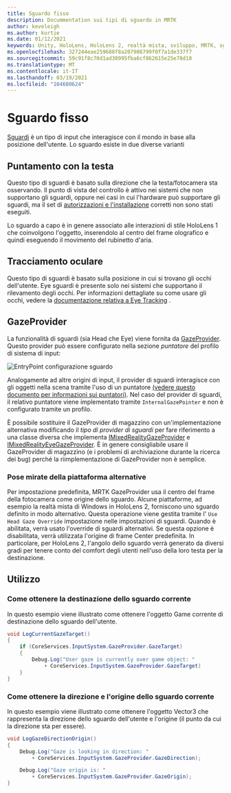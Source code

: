 ```yaml
---
title: Sguardo fisso
description: Docummentation sui tipi di sguardo in MRTK
author: keveleigh
ms.author: kurtie
ms.date: 01/12/2021
keywords: Unity, HoloLens, HoloLens 2, realtà mista, sviluppo, MRTK, sguardo,
ms.openlocfilehash: 327244eae259688f8a207908799f0f7a1de337f7
ms.sourcegitcommit: 59c91f8c70d1ad30995fba6cf862615e25e78d10
ms.translationtype: MT
ms.contentlocale: it-IT
ms.lasthandoff: 03/19/2021
ms.locfileid: "104680624"
---
```

# <a name="gaze"></a>Sguardo fisso

[Sguardi](https://docs.microsoft.com/windows/mixed-reality/gaze) è un tipo di input che interagisce con il mondo in base alla posizione dell'utente. Lo sguardo esiste in due diverse varianti

## <a name="head-gaze"></a>Puntamento con la testa

Questo tipo di sguardi è basato sulla direzione che la testa/fotocamera sta osservando. Il punto di vista del controllo è attivo nei sistemi che non supportano gli sguardi, oppure nei casi in cui l'hardware può supportare gli sguardi, ma il set di [autorizzazioni e l'installazione](../eye-tracking/EyeTracking_BasicSetup.md#eye-tracking-requirements-checklist) corretti non sono stati eseguiti.

Lo sguardo a capo è in genere associato alle interazioni di stile HoloLens 1 che coinvolgono l'oggetto, inserendolo al centro del frame olografico e quindi eseguendo il movimento del rubinetto d'aria.

## <a name="eye-gaze"></a>Tracciamento oculare

Questo tipo di sguardi è basato sulla posizione in cui si trovano gli occhi dell'utente. Eye sguardi è presente solo nei sistemi che supportano il rilevamento degli occhi. Per informazioni dettagliate su come usare gli occhi, vedere la [documentazione relativa a Eye Tracking](../eye-tracking/EyeTracking_Main.md) .

## <a name="gazeprovider"></a>GazeProvider

La funzionalità di sguardi (sia Head che Eye) viene fornita da [GazeProvider](xref:Microsoft.MixedReality.Toolkit.Input.GazeProvider). Questo provider può essere configurato nella sezione *puntatore* del profilo di sistema di input:

![EntryPoint configurazione sguardo](../images/input/GazeConfigurationEntrypoint.png)

Analogamente ad altre origini di input, il provider di sguardi interagisce con gli oggetti nella scena tramite l'uso di un puntatore [(vedere questo documento per informazioni sui puntatori)](../../architecture/ControllersPointersAndFocus.md).
Nel caso del provider di sguardi, il relativo puntatore viene implementato tramite `InternalGazePointer` e non è configurato tramite un profilo.

È possibile sostituire il GazeProvider di magazzino con un'implementazione alternativa modificando il *tipo di provider di sguardi* per fare riferimento a una classe diversa che implementa [IMixedRealityGazeProvider](xref:Microsoft.MixedReality.Toolkit.Input.IMixedRealityGazeProvider) e [IMixedRealityEyeGazeProvider](xref:Microsoft.MixedReality.Toolkit.Input.IMixedRealityEyeGazeProvider).
È in genere consigliabile usare il GazeProvider di magazzino (e i problemi di archiviazione durante la ricerca dei bug) perché la riimplementazione di GazeProvider non è semplice.

### <a name="alternative-platform-provided-gaze-poses"></a>Pose mirate della piattaforma alternative

Per impostazione predefinita, MRTK GazeProvider usa il centro del frame della fotocamera come origine dello sguardo. Alcune piattaforme, ad esempio la realtà mista di Windows in HoloLens 2, forniscono uno sguardo definito in modo alternativo. Questa operazione viene gestita tramite l' `Use Head Gaze Override` impostazione nelle impostazioni di sguardi. Quando è abilitata, verrà usato l'override di sguardi alternativi. Se questa opzione è disabilitata, verrà utilizzata l'origine di frame Center predefinita. In particolare, per HoloLens 2, l'angolo dello sguardo verrà generato da diversi gradi per tenere conto del comfort degli utenti nell'uso della loro testa per la destinazione.

## <a name="usage"></a>Utilizzo

### <a name="how-get-the-current-gaze-target"></a>Come ottenere la destinazione dello sguardo corrente

In questo esempio viene illustrato come ottenere l'oggetto Game corrente di destinazione dello sguardo dell'utente.

```c#
void LogCurrentGazeTarget()
{
    if (CoreServices.InputSystem.GazeProvider.GazeTarget)
    {
        Debug.Log("User gaze is currently over game object: "
            + CoreServices.InputSystem.GazeProvider.GazeTarget)
    }
}
```

### <a name="how-to-get-the-current-gaze-direction-and-origin"></a>Come ottenere la direzione e l'origine dello sguardo corrente

In questo esempio viene illustrato come ottenere l'oggetto Vector3 che rappresenta la direzione dello sguardo dell'utente e l'origine (il punto da cui la direzione sta per essere).

```c#
void LogGazeDirectionOrigin()
{
    Debug.Log("Gaze is looking in direction: "
        + CoreServices.InputSystem.GazeProvider.GazeDirection);

    Debug.Log("Gaze origin is: "
        + CoreServices.InputSystem.GazeProvider.GazeOrigin);
}
```
